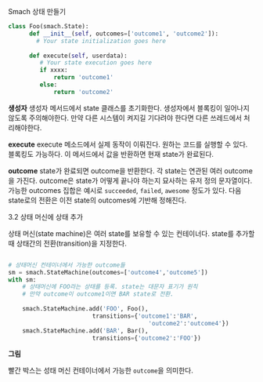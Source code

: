
Smach 상태 만들기

```python
class Foo(smach.State):
      def __init__(self, outcomes=['outcome1', 'outcome2']):
        # Your state initialization goes here
 
      def execute(self, userdata):
         # Your state execution goes here
         if xxxx:
             return 'outcome1'
         else:
             return 'outcome2'
```

**생성자**
생성자 메서드에서 state 클래스를 초기화한다. 생성자에서 블록킹이 일어나지 않도록 주의해야한다.
만약 다른 시스템이 켜지길 기다려야 한다면 다른 쓰레드에서 처리해야한다.

**execute**
execute 메소드에서 실제 동작이 이뤄진다. 원하는 코드를 실행할 수 있다. 블록킹도 가능하다.
이 메서드에서 값을 반환하면 현재 state가 완료된다.


**outcome**
state가 완료되면 outcome을 반환한다. 각 state는 연관된 여러 outcome을 가진다. outcome은 state가 어떻게 끝나야 하는지 묘사하는 유저 정의 문자열이다. 가능한 outcomes 집합은 예시로 `succeeded`, `failed`, `awesome` 정도가 있다. 다음 state로의 전환은 이전 state의 outcomes에 기반해 정해진다.

3.2 상태 머신에 상태 추가

상태 머신(state machine)은 여러 state를 보유할 수 있는 컨테이너다. state를 추가할 때 상태간의 전환(transition)을 지정한다.

```python

# 상태머신 컨테이너에서 가능한 outcome들
sm = smach.StateMachine(outcomes=['outcome4','outcome5'])
with sm:
    # 상태머신에 FOO라는 상태를 등록. state는 대문자 표기가 원칙
    # 만약 outcome이 outcome1이면 BAR state로 전환.
    
    smach.StateMachine.add('FOO', Foo(),
                        transitions={'outcome1':'BAR',
                                        'outcome2':'outcome4'})
    smach.StateMachine.add('BAR', Bar(),
                        transitions={'outcome2':'FOO'})
```

**그림**

빨간 박스는 성태 머신 컨테이너에서 가능한 `outcome`을 의미한다. 


